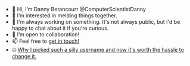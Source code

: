 - 👋 Hi, I’m Danny Betancourt @ComputerScientistDanny
- 👀 I’m interested in melding things together.
- 🌱 I'm always working on something. It's not always public, but I'd be happy to chat about it if you're curious.
- 💞️ I’m open to collaboration!
- 📫 Feel free to [get in touch!](https://linqapp.com/dannybetancourt)
- 🤐 [Why I picked such a silly username and now it's worth the hassle to change it.](https://www.youtube.com/watch?v=IRVRbh9OjUQ)

<!---
ComputerScientistDanny/ComputerScientistDanny is a ✨ special ✨ repository because its `README.md` (this file) appears on your GitHub profile.
You can click the Preview link to take a look at your changes.
--->

